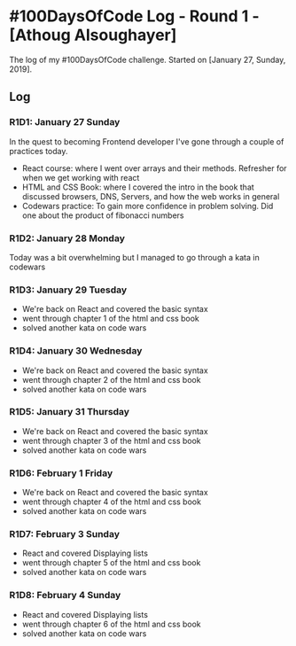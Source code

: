# #100DaysOfCode Log - Round 1 - [Athoug Alsoughayer]

The log of my #100DaysOfCode challenge. Started on [January 27, Sunday, 2019].

## Log

### R1D1: January 27 Sunday
In the quest to becoming Frontend developer I've gone through a couple of practices today. 
* React course: where I went over arrays and their methods. Refresher for when we get working with react 
* HTML and CSS Book: where I covered the intro in the book that discussed browsers, DNS, Servers, and how the web works in general
* Codewars practice: To gain more confidence in problem solving. Did one about the product of fibonacci numbers

### R1D2: January 28 Monday
Today was a bit overwhelming but I managed to go through a kata in codewars


### R1D3: January 29 Tuesday
* We're back on React and covered the basic syntax
* went through chapter 1 of the html and css book
* solved another kata on code wars

### R1D4: January 30 Wednesday
* We're back on React and covered the basic syntax
* went through chapter 2 of the html and css book
* solved another kata on code wars

### R1D5: January 31 Thursday
* We're back on React and covered the basic syntax
* went through chapter 3 of the html and css book
* solved another kata on code wars

### R1D6: February 1 Friday
* We're back on React and covered the basic syntax
* went through chapter 4 of the html and css book
* solved another kata on code wars

### R1D7: February 3 Sunday
* React and covered Displaying lists
* went through chapter 5 of the html and css book
* solved another kata on code wars

### R1D8: February 4 Sunday
* React and covered Displaying lists
* went through chapter 6 of the html and css book
* solved another kata on code wars